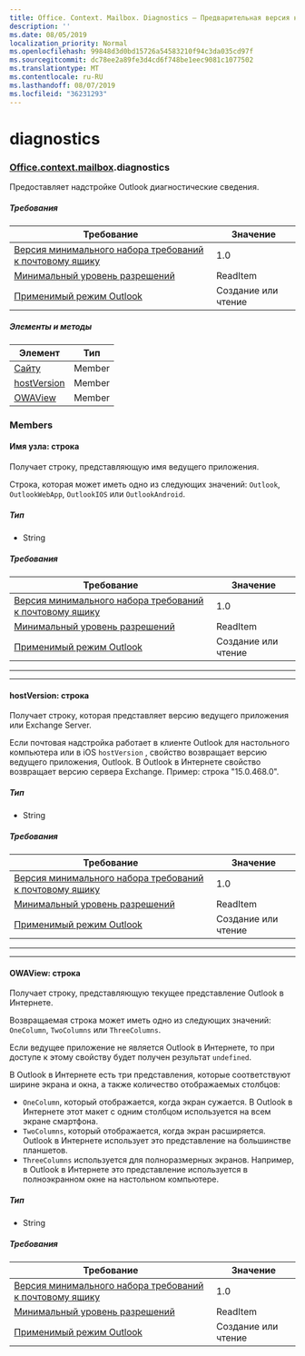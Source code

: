 ```yaml
---
title: Office. Context. Mailbox. Diagnostics — Предварительная версия набора требований
description: ''
ms.date: 08/05/2019
localization_priority: Normal
ms.openlocfilehash: 99848d3d0bd15726a54583210f94c3da035cd97f
ms.sourcegitcommit: dc78ee2a89fe3d4cd6f748be1eec9081c1077502
ms.translationtype: MT
ms.contentlocale: ru-RU
ms.lasthandoff: 08/07/2019
ms.locfileid: "36231293"
---
```

# <a name="diagnostics"></a>diagnostics

### <a name="officeofficemdcontextofficecontextmdmailboxofficecontextmailboxmddiagnostics"></a>[Office](Office.md)[.context](Office.context.md)[.mailbox](Office.context.mailbox.md).diagnostics

Предоставляет надстройке Outlook диагностические сведения.

##### <a name="requirements"></a>Требования

|Требование| Значение|
|---|---|
|[Версия минимального набора требований к почтовому ящику](/office/dev/add-ins/reference/requirement-sets/outlook-api-requirement-sets)| 1.0|
|[Минимальный уровень разрешений](/outlook/add-ins/understanding-outlook-add-in-permissions)| ReadItem|
|[Применимый режим Outlook](/outlook/add-ins/#extension-points)| Создание или чтение|

##### <a name="members-and-methods"></a>Элементы и методы

| Элемент | Тип |
|--------|------|
| [Сайту](#hostname-string) | Member |
| [hostVersion](#hostversion-string) | Member |
| [OWAView](#owaview-string) | Member |

### <a name="members"></a>Members

#### <a name="hostname-string"></a>Имя узла: строка

Получает строку, представляющую имя ведущего приложения.

Строка, которая может иметь одно из следующих значений: `Outlook`, `OutlookWebApp`, `OutlookIOS` или `OutlookAndroid`.

##### <a name="type"></a>Тип

*   String

##### <a name="requirements"></a>Требования

|Требование| Значение|
|---|---|
|[Версия минимального набора требований к почтовому ящику](/office/dev/add-ins/reference/requirement-sets/outlook-api-requirement-sets)| 1.0|
|[Минимальный уровень разрешений](/outlook/add-ins/understanding-outlook-add-in-permissions)| ReadItem|
|[Применимый режим Outlook](/outlook/add-ins/#extension-points)| Создание или чтение|

---
---

#### <a name="hostversion-string"></a>hostVersion: строка

Получает строку, которая представляет версию ведущего приложения или Exchange Server.

Если почтовая надстройка работает в клиенте Outlook для настольного компьютера или в iOS `hostVersion` , свойство возвращает версию ведущего приложения, Outlook. В Outlook в Интернете свойство возвращает версию сервера Exchange. Пример: строка "15.0.468.0".

##### <a name="type"></a>Тип

*   String

##### <a name="requirements"></a>Требования

|Требование| Значение|
|---|---|
|[Версия минимального набора требований к почтовому ящику](/office/dev/add-ins/reference/requirement-sets/outlook-api-requirement-sets)| 1.0|
|[Минимальный уровень разрешений](/outlook/add-ins/understanding-outlook-add-in-permissions)| ReadItem|
|[Применимый режим Outlook](/outlook/add-ins/#extension-points)| Создание или чтение|

---
---

#### <a name="owaview-string"></a>OWAView: строка

Получает строку, представляющую текущее представление Outlook в Интернете.

Возвращаемая строка может иметь одно из следующих значений: `OneColumn`, `TwoColumns` или `ThreeColumns`.

Если ведущее приложение не является Outlook в Интернете, то при доступе к этому свойству будет получен результат `undefined`.

В Outlook в Интернете есть три представления, которые соответствуют ширине экрана и окна, а также количество отображаемых столбцов:

*   `OneColumn`, который отображается, когда экран сужается. В Outlook в Интернете этот макет с одним столбцом используется на всем экране смартфона.
*   `TwoColumns`, который отображается, когда экран расширяется. Outlook в Интернете использует это представление на большинстве планшетов.
*   `ThreeColumns` используется для полноразмерных экранов. Например, в Outlook в Интернете это представление используется в полноэкранном окне на настольном компьютере.

##### <a name="type"></a>Тип

*   String

##### <a name="requirements"></a>Требования

|Требование| Значение|
|---|---|
|[Версия минимального набора требований к почтовому ящику](/office/dev/add-ins/reference/requirement-sets/outlook-api-requirement-sets)| 1.0|
|[Минимальный уровень разрешений](/outlook/add-ins/understanding-outlook-add-in-permissions)| ReadItem|
|[Применимый режим Outlook](/outlook/add-ins/#extension-points)| Создание или чтение|

